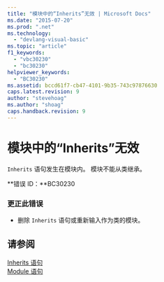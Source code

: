 ```yaml
---
title: "模块中的“Inherits”无效 | Microsoft Docs"
ms.date: "2015-07-20"
ms.prod: ".net"
ms.technology: 
  - "devlang-visual-basic"
ms.topic: "article"
f1_keywords: 
  - "vbc30230"
  - "bc30230"
helpviewer_keywords: 
  - "BC30230"
ms.assetid: bccd61f7-cb47-4101-9b35-743c97876630
caps.latest.revision: 9
author: "stevehoag"
ms.author: "shoag"
caps.handback.revision: 9
---
```

# 模块中的“Inherits”无效
`Inherits` 语句发生在模块内。 模块不能从类继承。  
  
 **错误 ID：**BC30230  
  
### 更正此错误  
  
-   删除 `Inherits` 语句或重新输入作为类的模块。  
  
## 请参阅  
 [Inherits 语句](../../visual-basic/language-reference/statements/inherits-statement.md)   
 [Module 语句](../../visual-basic/language-reference/statements/module-statement.md)
